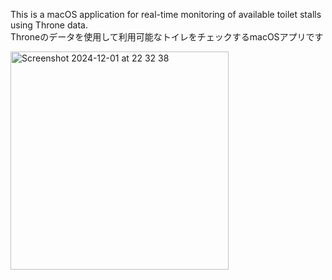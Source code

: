 This is a macOS application for real-time monitoring of available toilet stalls using Throne data.  
Throneのデータを使用して利用可能なトイレをチェックするmacOSアプリです

<img width="349" alt="Screenshot 2024-12-01 at 22 32 38" src="https://github.com/user-attachments/assets/9a3f1afe-b600-4312-8db5-2505ad493231">
